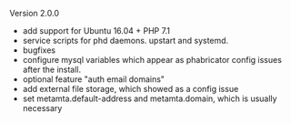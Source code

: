 
Version 2.0.0

- add support for Ubuntu 16.04 + PHP 7.1
- service scripts for phd daemons. upstart and systemd.
- bugfixes
- configure mysql variables which appear as phabricator config issues after the install.
- optional feature "auth email domains"
- add external file storage, which showed as a config issue
- set metamta.default-address and metamta.domain, which is usually necessary
